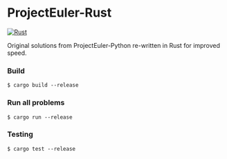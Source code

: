# ProjectEuler-Rust
[![Rust](https://github.com/mlefebvre1/projecteuler-rust/actions/workflows/rust.yml/badge.svg)](https://github.com/mlefebvre1/projecteuler-rust/actions/workflows/rust.yml)

Original solutions from ProjectEuler-Python re-written in Rust for improved speed.

### Build
```shell
$ cargo build --release
```

### Run all problems
```shell
$ cargo run --release
```

### Testing
```shell
$ cargo test --release
```
